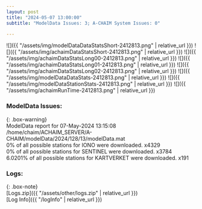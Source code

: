 ```yaml
---
layout: post
title: "2024-05-07 13:00:00"
subtitle: "ModelData Issues: 3; A-CHAIM System Issues: 0"

---
```


![]({{ "/assets/img/modelDataDataStatsShort-2412813.png" | relative_url }})
![]({{ "/assets/img/achaimDataStatsShort-2412813.png" | relative_url }})
![]({{ "/assets/img/achaimDataStatsLong00-2412813.png" | relative_url }})
![]({{ "/assets/img/achaimDataStatsLong01-2412813.png" | relative_url }})
![]({{ "/assets/img/achaimDataStatsLong02-2412813.png" | relative_url }})
![]({{ "/assets/img/modelDataDataStats-2412813.png" | relative_url }})
![]({{ "/assets/img/modelDataStationStats-2412813.png" | relative_url }})
![]({{ "/assets/img/achaimRunTime-2412813.png" | relative_url }})


### ModelData Issues:  
  
{: .box-warning}  
 ModelData report for 07-May-2024 13:15:08   
 /home/chaim/ACHAIM_SERVER/A-CHAIM/modelData/2024/128/13/modelData.mat   
 0% of all possible stations for IONO were downloaded. x4329   
 0% of all possible stations for SENTINEL were downloaded. x3784   
 6.0201% of all possible stations for KARTVERKET were downloaded. x191   
  


### Logs:  
  
{: .box-note}  
[Logs.zip]({{ "/assets/other/logs.zip" | relative_url }})  
[Log Info]({{ "/logInfo" | relative_url }})  
